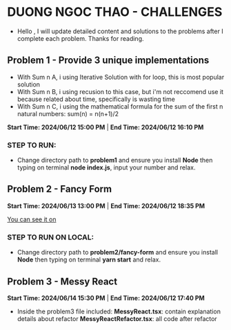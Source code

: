 # DUONG NGOC THAO - CHALLENGES

- Hello , I will update detailed content and solutions to the problems after I complete each problem. Thanks for reading.


## Problem 1 - Provide 3 unique implementations

- With Sum n A, i using Iterative Solution with for loop, this is most popular solution 
- With Sum n B, i using recusion to this case, but i'm not reccomend use it because related about time, specifically is wasting time
- With Sum n C, i using the mathematical formula for the sum of the first n natural numbers: sum(n) = n(n+1)/2

**Start Time: 2024/06/12 15:00 PM**  |  **End Time: 2024/06/12 16:10 PM**

### STEP TO RUN: 

- Change directory path to **problem1** and ensure you install **Node** then typing on terminal **node index.js**, input your number and relax.



## Problem 2 - Fancy Form 

**Start Time: 2024/06/13 13:00 PM**  |  **End Time: 2024/06/12 18:35 PM**

[You can see it on](https://fancy-form-omega.vercel.app/)

 ### STEP TO RUN ON LOCAL:
  - Change directory path to **problem2/fancy-form** and ensure you install **Node** then typing on terminal **yarn start** and relax.



## Problem 3 - Messy React

**Start Time: 2024/06/14 15:30 PM**  |  **End Time: 2024/06/12 17:40 PM**

- Inside the problem3 file included:
    **MessyReact.tsx**: contain explanation details about refactor 
    **MessyReactRefactor.tsx**: all code after refactor
